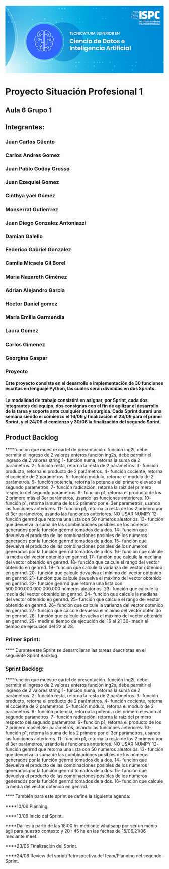 
![Image text](https://github.com/ispc-programador2022/a6g1-a6g1/blob/main/.github/ISPC_CDIA.jpg)






# Proyecto Situación Profesional 1


## Aula 6 Grupo 1

## Integrantes:

### Juan Carlos	Güento
### Carlos Andres	Gomez
### Juan Pablo Godoy Grosso
### Juan Ezequiel	Gomez
### Cinthya yael Gomez
### Monserrat	Gutierrrez
### Juan Diego Gonzalez Antoniazzi
### Damian Galello
### Federico Gabriel Gonzalez 
### Camila Micaela Gil Borel
### Maria Nazareth Giménez
### Adrian Alejandro Garcia
### Héctor Daniel	gomez
### María Emilia Garmendia
### Laura	Gomez
### Carlos Gimenez
### Georgina Gaspar


### Proyecto

#### Este proyecto consiste en el desarrollo e implementación de 30 funciones escritas en lenguaje Python, las cuales serán divididas en dos Sprints.
#### La modalidad de trabajo consistirá en asignar, por Sprint, cada dos integrantes del equipo, dos consignas con el fin de agilizar el desarrollo de la tarea y soporte ante cualquier duda surgida. Cada Sprint durará una semana siendo el comienzo el 16/06 y finalización el 23/06 para el primer Sprint, y el 24/06 el comienzo y 30/06 la finalización del segundo Sprint.

## Product Backlog

****función que muestre cartel de presentación.
función ing2i, debe permitir el ingreso de 2 valores enteros
función ing2s, debe permitir el ingreso de 2 valores string
1- función suma, retorna la suma de 2 parámetros.
2- función resta, retorna la resta de 2 parámetros.
3- función producto, retorna el producto de 2 parámetros.
4- función cociente, retorna el cociente de 2 parámetros.
5- función módulo, retorna el módulo de 2 parámetros.
6- función potencia, retorna la potencia del primero elevado al segundo parámetros.
7- función radicación, retorna la raiz del primero respecto del segundo parámetros.
9- función p1, retorna el producto de los 2 primero más el 3er parámetros, usando las
funciones anteriores.
10- función p1, retorna la suma de los 2 primero por el 3er parámetros, usando las
funciones anteriores.
11- función p1, retorna la resta de los 2 primero por el 3er parámetros, usando las funciones
anteriores.
NO USAR NUMPY
12- función genrnd que retorna una lista con 50 números aleatorios.
13- función que devuelva la suma de las combinaciones posibles de los números generados
por la función genrnd tomados de a dos.
14- función que devuelva el producto de las combinaciones posibles de los números
generados por la función genrnd tomados de a dos.
15- función que devuelva el producto de las combinaciones posibles de los números
generados por la función genrnd tomados de a dos.
16- función que calcule la media del vector obtenido en genrnd.
17- función que calcule la mediana del vector obtenido en genrnd.
18- función que calcule el rango del vector obtenido en genrnd.
19- función que calcule la varianza del vector obtenido en genrnd.
20- función que calcule devuelva el mínimo del vector obtenido en genrnd.
21- función que calcule devuelva el máximo del vector obtenido en genrnd.
22- función genrnd que retorna una lista con 500.000.000.000.000.000 números aleatorios.
23- función que calcule la media del vector obtenido en genrnd.
24- función que calcule la mediana del vector obtenido en genrnd.
25- función que calcule el rango del vector obtenido en genrnd.
26- función que calcule la varianza del vector obtenido en genrnd.
27- función que calcule devuelva el mínimo del vector obtenido en genrnd.
28- función que calcule devuelva el máximo del vector obtenido en genrnd.
29- medir el tiempo de ejecución del 16 al 21
30- medir el tiempo de ejecución del 22 al 28.

### Primer Sprint:

**** Durante este Sprint se desarrollaran las tareas descriptas en el seguiente Sprint Backlog.

### Sprint Backlog:

****función que muestre cartel de presentación.
función ing2i, debe permitir el ingreso de 2 valores enteros
función ing2s, debe permitir el ingreso de 2 valores string
1- función suma, retorna la suma de 2 parámetros.
2- función resta, retorna la resta de 2 parámetros.
3- función producto, retorna el producto de 2 parámetros.
4- función cociente, retorna el cociente de 2 parámetros.
5- función módulo, retorna el módulo de 2 parámetros.
6- función potencia, retorna la potencia del primero elevado al segundo parámetros.
7- función radicación, retorna la raiz del primero respecto del segundo parámetros.
9- función p1, retorna el producto de los 2 primero más el 3er parámetros, usando las
funciones anteriores.
10- función p1, retorna la suma de los 2 primero por el 3er parámetros, usando las
funciones anteriores.
11- función p1, retorna la resta de los 2 primero por el 3er parámetros, usando las funciones
anteriores.
NO USAR NUMPY
12- función genrnd que retorna una lista con 50 números aleatorios.
13- función que devuelva la suma de las combinaciones posibles de los números generados
por la función genrnd tomados de a dos.
14- función que devuelva el producto de las combinaciones posibles de los números
generados por la función genrnd tomados de a dos.
15- función que devuelva el producto de las combinaciones posibles de los números
generados por la función genrnd tomados de a dos.
16- función que calcule la media del vector obtenido en genrnd.

**** También para este sprint se define la siguiente agenda:

****10/06 Planning.

****13/06 Inicio del Sprint.

****Dailies a partir de las 18:00 hs mediante whatsapp por ser un medio ágil para nuestro contexto y 20 : 45 hs en las fechas de 15/06,21/06 mediante meet.

****23/06 Finalización del Sprint.

****24/06 Review del sprint/Retrospectiva del team/Planning del segundo Sprint.

